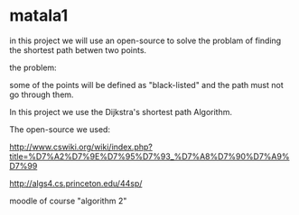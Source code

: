 # matala1

in this project we will use an open-source to solve the problam of finding the shortest path betwen two points.

the problem:

some of the points will be defined as "black-listed" and the path must not go through them.

In this project we use the Dijkstra's shortest path Algorithm.

The open-source we used:

http://www.cswiki.org/wiki/index.php?title=%D7%A2%D7%9E%D7%95%D7%93_%D7%A8%D7%90%D7%A9%D7%99

http://algs4.cs.princeton.edu/44sp/

moodle of course "algorithm 2"


